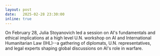 ```yaml
---
layout: post
date:   2025-02-28 23:30:00
inline: true
---
```


On February 28, Julia Stoyanovich led a session on AI's fundamentals and ethical implications at a high level U.N. workshop on AI and International Humanitarian Law (IHL)--a gathering of diplomats, U.N. representatives, and legal experts shaping global discussions on AI's role in warfare.

